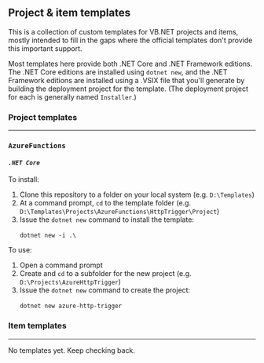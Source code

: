 ## Project & item templates
This is a collection of custom templates for VB.NET projects and items, mostly intended to fill in the gaps where the official templates don't provide this important support.

Most templates here provide both .NET Core and .NET Framework editions. The .NET Core editions are installed using `dotnet new`, and the .NET Framework editions are installed using a .VSIX file that you'll generate by building the deployment project for the template. (The deployment project for each is generally named `Installer`.)

### Project templates
---
### `AzureFunctions`
#### *`.NET Core`*
To install:

1. Clone this repository to a folder on your local system (e.g. `D:\Templates`)
2. At a command prompt, `cd` to the template folder (e.g. `D:\Templates\Projects\AzureFunctions\HttpTrigger\Project`)
3. Issue the `dotnet new` command to install the template:

&nbsp;&nbsp;&nbsp;&nbsp;&nbsp;&nbsp;`dotnet new -i .\`

To use:

1. Open a command prompt
2. Create and `cd` to a subfolder for the new project (e.g. `D:\Projects\AzureHttpTrigger`)
3. Issue the `dotnet new` command to create the project:

&nbsp;&nbsp;&nbsp;&nbsp;&nbsp;&nbsp;`dotnet new azure-http-trigger`

### Item templates
---
No templates yet. Keep checking back.
